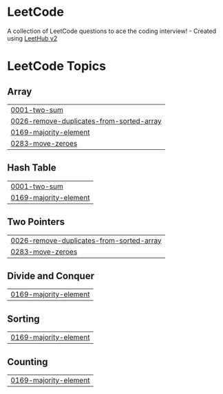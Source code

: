 # LeetCode
A collection of LeetCode questions to ace the coding interview! - Created using [LeetHub v2](https://github.com/arunbhardwaj/LeetHub-2.0)

<!---LeetCode Topics Start-->
# LeetCode Topics
## Array
|  |
| ------- |
| [0001-two-sum](https://github.com/bhavesh-bhagoria/LeetCode/tree/master/0001-two-sum) |
| [0026-remove-duplicates-from-sorted-array](https://github.com/bhavesh-bhagoria/LeetCode/tree/master/0026-remove-duplicates-from-sorted-array) |
| [0169-majority-element](https://github.com/bhavesh-bhagoria/LeetCode/tree/master/0169-majority-element) |
| [0283-move-zeroes](https://github.com/bhavesh-bhagoria/LeetCode/tree/master/0283-move-zeroes) |
## Hash Table
|  |
| ------- |
| [0001-two-sum](https://github.com/bhavesh-bhagoria/LeetCode/tree/master/0001-two-sum) |
| [0169-majority-element](https://github.com/bhavesh-bhagoria/LeetCode/tree/master/0169-majority-element) |
## Two Pointers
|  |
| ------- |
| [0026-remove-duplicates-from-sorted-array](https://github.com/bhavesh-bhagoria/LeetCode/tree/master/0026-remove-duplicates-from-sorted-array) |
| [0283-move-zeroes](https://github.com/bhavesh-bhagoria/LeetCode/tree/master/0283-move-zeroes) |
## Divide and Conquer
|  |
| ------- |
| [0169-majority-element](https://github.com/bhavesh-bhagoria/LeetCode/tree/master/0169-majority-element) |
## Sorting
|  |
| ------- |
| [0169-majority-element](https://github.com/bhavesh-bhagoria/LeetCode/tree/master/0169-majority-element) |
## Counting
|  |
| ------- |
| [0169-majority-element](https://github.com/bhavesh-bhagoria/LeetCode/tree/master/0169-majority-element) |
<!---LeetCode Topics End-->